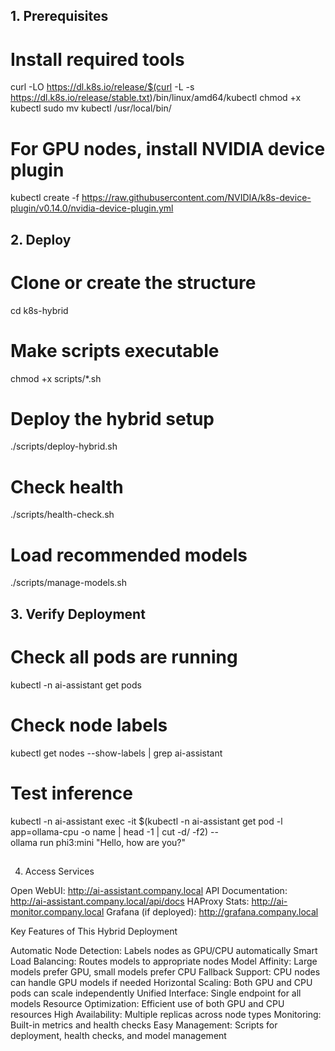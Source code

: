 ## ############################################################################################
## 1. Prerequisites
# Install required tools
curl -LO https://dl.k8s.io/release/$(curl -L -s https://dl.k8s.io/release/stable.txt)/bin/linux/amd64/kubectl
chmod +x kubectl
sudo mv kubectl /usr/local/bin/

# For GPU nodes, install NVIDIA device plugin
kubectl create -f https://raw.githubusercontent.com/NVIDIA/k8s-device-plugin/v0.14.0/nvidia-device-plugin.yml





## ############################################################################################
## 2. Deploy
# Clone or create the structure
cd k8s-hybrid

# Make scripts executable
chmod +x scripts/*.sh

# Deploy the hybrid setup
./scripts/deploy-hybrid.sh

# Check health
./scripts/health-check.sh

# Load recommended models
./scripts/manage-models.sh





## ############################################################################################
## 3. Verify Deployment

# Check all pods are running
kubectl -n ai-assistant get pods

# Check node labels
kubectl get nodes --show-labels | grep ai-assistant

# Test inference
kubectl -n ai-assistant exec -it $(kubectl -n ai-assistant get pod -l app=ollama-cpu -o name | head -1 | cut -d/ -f2) -- \
  ollama run phi3:mini "Hello, how are you?"





## ############################################################################################
4. Access Services

Open WebUI: http://ai-assistant.company.local
API Documentation: http://ai-assistant.company.local/api/docs
HAProxy Stats: http://ai-monitor.company.local
Grafana (if deployed): http://grafana.company.local

Key Features of This Hybrid Deployment

Automatic Node Detection: Labels nodes as GPU/CPU automatically
Smart Load Balancing: Routes models to appropriate nodes
Model Affinity: Large models prefer GPU, small models prefer CPU
Fallback Support: CPU nodes can handle GPU models if needed
Horizontal Scaling: Both GPU and CPU pods can scale independently
Unified Interface: Single endpoint for all models
Resource Optimization: Efficient use of both GPU and CPU resources
High Availability: Multiple replicas across node types
Monitoring: Built-in metrics and health checks
Easy Management: Scripts for deployment, health checks, and model management